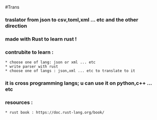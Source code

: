 #Trans 

### traslator from json to csv,toml,xml ... etc and the other direction

### made with Rust to learn rust !

### contrubite to learn :
	* choose one of lang: json or xml ... etc
	* write parser with rust 
	* choose one of langs : json,xml ... etc to translate to it 

### it is cross programming langs; u can use it on python,c++ ... etc

### resources : 
	* rust book : https://doc.rust-lang.org/book/
